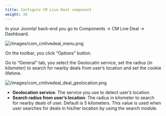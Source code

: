 ```yaml
---
title: Configure CM Live Deal component
weight: 30
---
```

In your Joomla! back-end you go to Components -> CM Live Deal -> Dashboard.

![/images/com_cmlivedeal_menu.png](/images/com_cmlivedeal_menu.png)

On the toolbar, you click “Options” button.

Go to “General” tab, you select the Geolocatin service, set the radius (in kilometer) to search for nearby deals from user’s location and set the cookie lifetime.

![/images/com_cmlivedeal_deal_geolocation.png](/images/com_cmlivedeal_deal_geolocation.png)

*   **Geolocation service**: The service you use to detect user’s location.
*   **Search radius from user’s location**: The radius in kilometer to search for nearby deals of user. Default is 5 kilometers. This value is used when user searches for deals in his/her location by using the search module.
